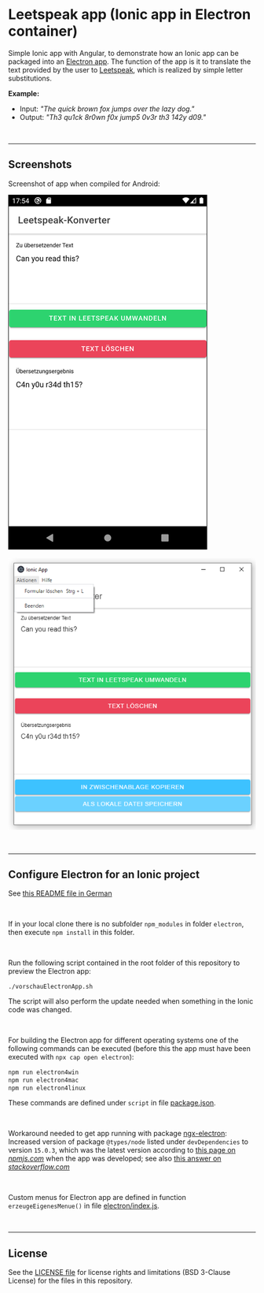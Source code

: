 # Leetspeak app (Ionic app in Electron container) #

Simple Ionic app with Angular, to demonstrate how an Ionic app can be
packaged into an [Electron app](https://www.electronjs.org/).
The function of the app is it to translate the text provided by the user
to [Leetspeak](https://en.wikipedia.org/wiki/Leet), which is realized by simple letter substitutions.

**Example:**
* Input:  *"The quick brown fox jumps over the lazy dog."*
* Output: *"Th3 qu1ck 8r0wn f0x jump5 0v3r th3 142y d09."*

<br>

----

## Screenshots ##

Screenshot of app when compiled for Android:

![Screenshot: App for Android](screenshot_AndroidApp.png)

![Screenshot: App for Windows](screenshot_WindowsApp.png)

<br>

----

## Configure Electron for an Ionic project ##

See [this README file in German](https://github.com/MDecker-MobileComputing/Ionic_Wuerfel/blob/electron/README_electron.md)

<br>

If in your local clone there is no subfolder `npm_modules` in folder `electron`, then execute `npm install` in this folder.

<br>

Run the following script contained in the root folder of this repository to preview the Electron app:
```
./vorschauElectronApp.sh
```
The script will also perform the update needed when something in the Ionic code was changed.

<br>

For building the Electron app for different operating systems one of the following commands can be executed (before this the app must have been executed with `npx cap open electron`):
```
npm run electron4win
npm run electron4mac
npm run electron4linux
```
These commands are defined under `script` in file [package.json](./package.json).

<br>

Workaround needed to get app running with package [ngx-electron](https://www.npmjs.com/package/ngx-electron):
Increased version of package `@types/node` listed under `devDependencies` to version `15.0.3`, which was the latest
version according to [this page on *npmjs.com*](https://www.npmjs.com/package/@types/node) when the app was developed;
see also [this answer on *stackoverflow.com*](https://stackoverflow.com/a/66596834/1364368)

<br>

Custom menus for Electron app are defined in function `erzeugeEigenesMenue()` in file [electron/index.js](electron/index.js).

<br>

----

## License ##

See the [LICENSE file](LICENSE.md) for license rights and limitations (BSD 3-Clause License) for the files in this repository.

<br>
